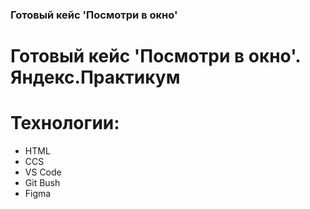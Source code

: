 ### Готовый кейс 'Посмотри в окно'
# Готовый кейс 'Посмотри в окно'. Яндекс.Практикум
# Технологии:
- HTML
- CCS
- VS Code
- Git Bush
- Figma